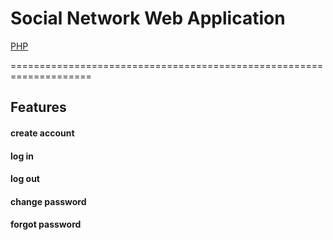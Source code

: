 # Social Network Web Application
[PHP](https://php.net)

====================================================================
## Features

  #### create account
  #### log in
  #### log out
  #### change password
  #### forgot password
